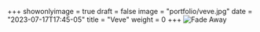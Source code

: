 +++
showonlyimage = true
draft = false
image = "portfolio/veve.jpg"
date = "2023-07-17T17:45-05"
title = "Veve"
weight = 0
+++
![Fade Away](https://www.myriampitte.art/img/portfolio/veve.jpg?raw=true)
